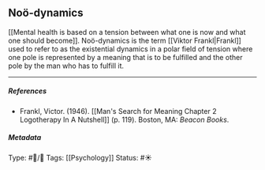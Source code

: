 ## Noö-dynamics # 

[[Mental health is based on a tension between what one is now and what one should become]]. Noö-dynamics is the term [[Viktor Frankl|Frankl]] used to refer to as the existential dynamics in a polar field of tension where one pole is represented by a meaning that is to be fulfilled and the other pole by the man who has to fulfill it.

___

##### References

- Frankl, Victor. (1946). [[Man's Search for Meaning Chapter 2 Logotherapy In A Nutshell]] (p. 119). Boston, MA: _Beacon Books_. 

##### Metadata

Type: #🔵/🔵 
Tags: [[Psychology]]
Status: #☀️ 